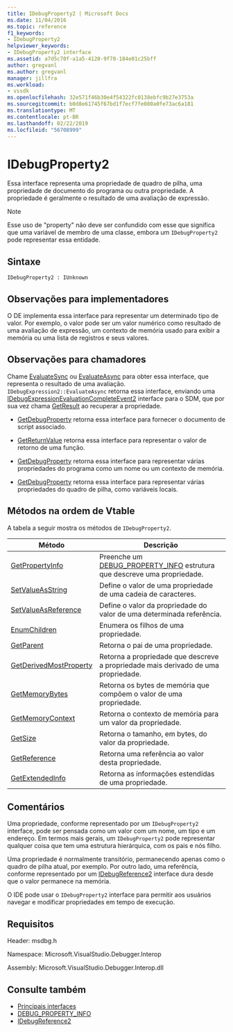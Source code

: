 ```yaml
---
title: IDebugProperty2 | Microsoft Docs
ms.date: 11/04/2016
ms.topic: reference
f1_keywords:
- IDebugProperty2
helpviewer_keywords:
- IDebugProperty2 interface
ms.assetid: a7d5c70f-a1a5-4120-9f70-184e01c25bff
author: gregvanl
ms.author: gregvanl
manager: jillfra
ms.workload:
- vssdk
ms.openlocfilehash: 32e571f46b30e4f54322fc0138ebfc9b27e3753a
ms.sourcegitcommit: b0d8e61745f67bd1f7ecf7fe080a0fe73ac6a181
ms.translationtype: MT
ms.contentlocale: pt-BR
ms.lasthandoff: 02/22/2019
ms.locfileid: "56708999"
---
```

# <a name="idebugproperty2"></a>IDebugProperty2
Essa interface representa uma propriedade de quadro de pilha, uma propriedade de documento do programa ou outra propriedade. A propriedade é geralmente o resultado de uma avaliação de expressão.

> [!NOTE]
>  Esse uso de "property" não deve ser confundido com esse que significa que uma variável de membro de uma classe, embora um `IDebugProperty2` pode representar essa entidade.

## <a name="syntax"></a>Sintaxe

```
IDebugProperty2 : IUnknown
```

## <a name="notes-for-implementers"></a>Observações para implementadores
 O DE implementa essa interface para representar um determinado tipo de valor. Por exemplo, o valor pode ser um valor numérico como resultado de uma avaliação de expressão, um contexto de memória usado para exibir a memória ou uma lista de registros e seus valores.

## <a name="notes-for-callers"></a>Observações para chamadores
 Chame [EvaluateSync](../../../extensibility/debugger/reference/idebugexpression2-evaluatesync.md) ou [EvaluateAsync](../../../extensibility/debugger/reference/idebugexpression2-evaluateasync.md) para obter essa interface, que representa o resultado de uma avaliação. `IDebugExpression2::EvaluateAsync` retorna essa interface, enviando uma [IDebugExpressionEvaluationCompleteEvent2](../../../extensibility/debugger/reference/idebugexpressionevaluationcompleteevent2.md) interface para o SDM, que por sua vez chama [GetResult](../../../extensibility/debugger/reference/idebugexpressionevaluationcompleteevent2-getresult.md) ao recuperar a propriedade.

- [GetDebugProperty](../../../extensibility/debugger/reference/idebugpropertycreateevent2-getdebugproperty.md) retorna essa interface para fornecer o documento de script associado.

- [GetReturnValue](../../../extensibility/debugger/reference/idebugreturnvalueevent2-getreturnvalue.md) retorna essa interface para representar o valor de retorno de uma função.

- [GetDebugProperty](../../../extensibility/debugger/reference/idebugprogram2-getdebugproperty.md) retorna essa interface para representar várias propriedades do programa como um nome ou um contexto de memória.

- [GetDebugProperty](../../../extensibility/debugger/reference/idebugstackframe2-getdebugproperty.md) retorna essa interface para representar várias propriedades do quadro de pilha, como variáveis locais.

## <a name="methods-in-vtable-order"></a>Métodos na ordem de Vtable
 A tabela a seguir mostra os métodos de `IDebugProperty2`.

|Método|Descrição|
|------------|-----------------|
|[GetPropertyInfo](../../../extensibility/debugger/reference/idebugproperty2-getpropertyinfo.md)|Preenche um [DEBUG_PROPERTY_INFO](../../../extensibility/debugger/reference/debug-property-info.md) estrutura que descreve uma propriedade.|
|[SetValueAsString](../../../extensibility/debugger/reference/idebugproperty2-setvalueasstring.md)|Define o valor de uma propriedade de uma cadeia de caracteres.|
|[SetValueAsReference](../../../extensibility/debugger/reference/idebugproperty2-setvalueasreference.md)|Define o valor da propriedade do valor de uma determinada referência.|
|[EnumChildren](../../../extensibility/debugger/reference/idebugproperty2-enumchildren.md)|Enumera os filhos de uma propriedade.|
|[GetParent](../../../extensibility/debugger/reference/idebugproperty2-getparent.md)|Retorna o pai de uma propriedade.|
|[GetDerivedMostProperty](../../../extensibility/debugger/reference/idebugproperty2-getderivedmostproperty.md)|Retorna a propriedade que descreve a propriedade mais derivado de uma propriedade.|
|[GetMemoryBytes](../../../extensibility/debugger/reference/idebugproperty2-getmemorybytes.md)|Retorna os bytes de memória que compõem o valor de uma propriedade.|
|[GetMemoryContext](../../../extensibility/debugger/reference/idebugproperty2-getmemorycontext.md)|Retorna o contexto de memória para um valor da propriedade.|
|[GetSize](../../../extensibility/debugger/reference/idebugproperty2-getsize.md)|Retorna o tamanho, em bytes, do valor da propriedade.|
|[GetReference](../../../extensibility/debugger/reference/idebugproperty2-getreference.md)|Retorna uma referência ao valor desta propriedade.|
|[GetExtendedInfo](../../../extensibility/debugger/reference/idebugproperty2-getextendedinfo.md)|Retorna as informações estendidas de uma propriedade.|

## <a name="remarks"></a>Comentários
 Uma propriedade, conforme representado por um `IDebugProperty2` interface, pode ser pensada como um valor com um nome, um tipo e um endereço. Em termos mais gerais, um `IDebugProperty2` pode representar qualquer coisa que tem uma estrutura hierárquica, com os pais e nós filho.

 Uma propriedade é normalmente transitório, permanecendo apenas como o quadro de pilha atual, por exemplo. Por outro lado, uma referência, conforme representado por um [IDebugReference2](../../../extensibility/debugger/reference/idebugreference2.md) interface dura desde que o valor permanece na memória.

 O IDE pode usar o `IDebugProperty2` interface para permitir aos usuários navegar e modificar propriedades em tempo de execução.

## <a name="requirements"></a>Requisitos
 Header: msdbg.h

 Namespace: Microsoft.VisualStudio.Debugger.Interop

 Assembly: Microsoft.VisualStudio.Debugger.Interop.dll

## <a name="see-also"></a>Consulte também
- [Principais interfaces](../../../extensibility/debugger/reference/core-interfaces.md)
- [DEBUG_PROPERTY_INFO](../../../extensibility/debugger/reference/debug-property-info.md)
- [IDebugReference2](../../../extensibility/debugger/reference/idebugreference2.md)